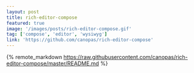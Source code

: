 ```yaml
---
layout: post
title: rich-editor-compose
featured: true
image: '/images/posts/rich-editor-compose.gif'
tag: ['compose', 'editor', 'wysiwyg']
link: 'https://github.com/canopas/rich-editor-compose'
---
```


{% remote_markdown https://raw.githubusercontent.com/canopas/rich-editor-compose/master/README.md %}
